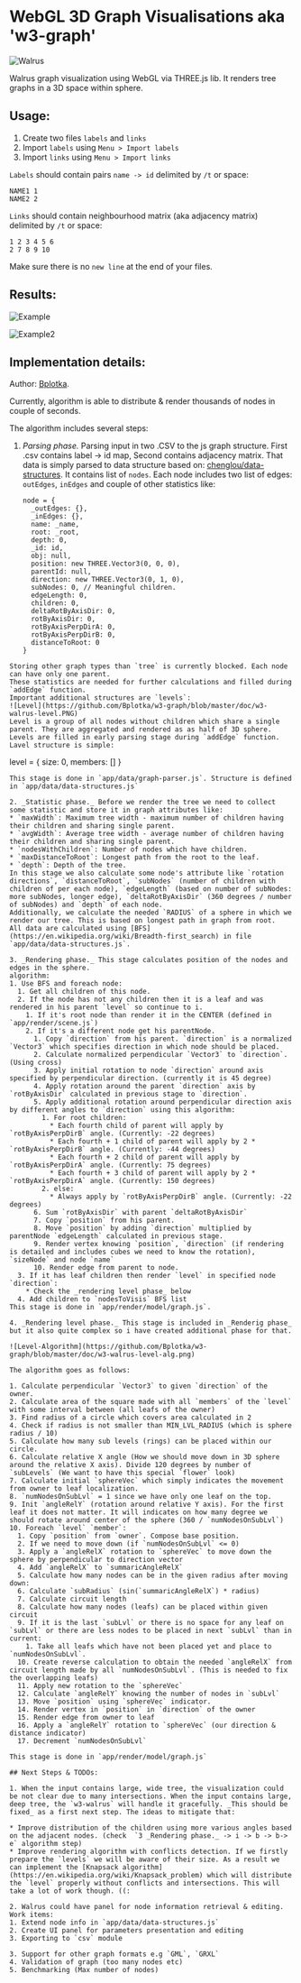 # WebGL 3D Graph Visualisations aka 'w3-graph'

![Walrus](https://github.com/Bplotka/w3-graph/blob/master/doc/walrus.jpg)

Walrus graph visualization using WebGL via THREE.js lib.
It renders tree graphs in a 3D space within sphere.

## Usage:

1. Create two files `labels` and `links`
2. Import `labels` using `Menu > Import labels`
3. Import `links` using `Menu > Import links`

`Labels` should contain pairs `name -> id` delimited by `/t` or space:

```
NAME1 1
NAME2 2
```

`Links` should contain neighbourhood matrix (aka adjacency matrix) delimited by `/t` or space:

```
1 2 3 4 5 6
2 7 8 9 10
```

Make sure there is no `new line` at the end of your files.

## Results:
![Example](https://github.com/Bplotka/w3-graph/blob/master/doc/w3-walrus-example.PNG)

![Example2](https://github.com/Bplotka/w3-graph/blob/master/doc/w3-walrus-example2.PNG)

## Implementation details:

Author: [Bplotka](https://github.com/Bplotka).


Currently, algorithm is able to distribute & render thousands of nodes in couple of seconds.

The algorithm includes several steps:

1. _Parsing phase._ Parsing input in two .CSV to the js graph structure.
First .csv contains label -> id map, Second contains adjacency matrix.
That data is simply parsed to data structure based on: [chenglou/data-structures](https://github.com/chenglou/data-structures).
It contains list of `nodes`. Each node includes two list of edges: `outEdges`,
`inEdges` and couple of other statistics like:

    ```
    node = {
      _outEdges: {},
      _inEdges: {},
      name: _name,
      root: _root,
      depth: 0,
      _id: id,
      obj: null,
      position: new THREE.Vector3(0, 0, 0),
      parentId: null,
      direction: new THREE.Vector3(0, 1, 0),
      subNodes: 0, // Meaningful children.
      edgeLength: 0,
      children: 0,
      deltaRotByAxisDir: 0,
      rotByAxisDir: 0,
      rotByAxisPerpDirA: 0,
      rotByAxisPerpDirB: 0,
      distanceToRoot: 0
    }
  ```
Storing other graph types than `tree` is currently blocked. Each node can have only one parent.
These statistics are needed for further calculations and filled during `addEdge` function.
Important additional structures are `levels`:
![Level](https://github.com/Bplotka/w3-graph/blob/master/doc/w3-walrus-level.PNG)
Level is a group of all nodes without children which share a single parent. They are aggregated and rendered as as half of 3D sphere. Levels are filled in early parsing stage during `addEdge` function.
Lavel structure is simple:
  ```
  level = {
    size: 0,
    members: []
  }
  ```
This stage is done in `app/data/graph-parser.js`. Structure is defined in `app/data/data-structures.js`

2. _Statistic phase._ Before we render the tree we need to collect some statistic and store it in graph attributes like:
  * `maxWidth`: Maximum tree width - maximum number of children having their children and sharing single parent.
  * `avgWidth`: Average tree width - average number of children having their children and sharing single parent.
  * `nodesWithChildren`: Number of nodes which have children.
  * `maxDistanceToRoot`: Longest path from the root to the leaf.
  * `depth`: Depth of the tree.
In this stage we also calculate some node's attribute like `rotation directions`, `distanceToRoot`, `subNodes` (number of children with children of per each node), `edgeLength` (based on number of subNodes: more subNodes, longer edge), `deltaRotByAxisDir` (360 degrees / number of subNodes) and `depth` of each node.
Additionally, we calculate the needed `RADIUS` of a sphere in which we render our tree. This is based on longest path in graph from root.
All data are calculated using [BFS](https://en.wikipedia.org/wiki/Breadth-first_search) in file `app/data/data-structures.js`.

3. _Rendering phase._ This stage calculates position of the nodes and edges in the sphere.
algorithm:
  1. Use BFS and foreach node:
    1. Get all children of this node.
    2. If the node has not any children then it is a leaf and was rendered in his parent `level` so continue to i.
      1. If it's root node than render it in the CENTER (defined in `app/render/scene.js`)
      2. If it's a different node get his parentNode.
        1. Copy `direction` from his parent. `direction` is a normalized `Vector3` which specifies direction in which node should be placed.
        2. Calculate normalized perpendicular `Vector3` to `direction`. (Using cross)
        3. Apply initial rotation to node `direction` around axis specified by perpendicular direction. (currently it is 45 degree)
        4. Apply rotation around the parent `direction` axis by `rotByAxisDir` calculated in previous stage to `direction`.
        5. Apply additional rotation around perpendicular direction axis by different angles to `direction` using this algorithm:
          1. For root children:
            * Each fourth child of parent will apply by `rotByAxisPerpDirB` angle. (Currently: -22 degrees)
            * Each fourth + 1 child of parent will apply by 2 * `rotByAxisPerpDirB` angle. (Currently: -44 degrees)
            * Each fourth + 2 child of parent will apply by `rotByAxisPerpDirA` angle. (Currently: 75 degrees)
            * Each fourth + 3 child of parent will apply by 2 * `rotByAxisPerpDirA` angle. (Currently: 150 degrees)
          2. else:
            * Always apply by `rotByAxisPerpDirB` angle. (Currently: -22 degrees)
        6. Sum `rotByAxisDir` with parent `deltaRotByAxisDir`
        7. Copy `position` from his parent.
        8. Move `position` by adding `direction` multiplied by parentNode `edgeLength` calculated in previous stage.
        9. Render vertex knowing `position`, `direction` (if rendering is detailed and includes cubes we need to know the rotation), `sizeNode` and node `name`
        10. Render edge from parent to node.
    3. If it has leaf children then render `level` in specified node `direction`:
      * Check the _rendering level phase_ below
    4. Add children to `nodesToVisis` BFS list
This stage is done in `app/render/model/graph.js`.

4. _Rendering level phase._ This stage is included in _Renderig phase_ but it also quite complex so i have created additional phase for that.

 ![Level-Algorithm](https://github.com/Bplotka/w3-graph/blob/master/doc/w3-walrus-level-alg.png)

 The algorithm goes as follows:

  1. Calculate perpendicular `Vector3` to given `direction` of the owner.
  2. Calculate area of the square made with all `members` of the `level` with some interval between (all leafs of the owner)
  3. Find radius of a circle which covers area calculated in 2
  4. Check if radius is not smaller than MIN_LVL_RADIUS (which is sphere radius / 10)
  5. Calculate how many sub levels (rings) can be placed within our circle.
  6. Calculate relative X angle (How we should move down in 3D sphere around the relative X axis). Divide 120 degrees by number of `subLevels` (We want to have this special `flower` look)
  7. Calculate initial `sphereVec` which simply indicates the movement from owner to leaf localization.
  8. `numNodesOnSubLvl` = 1 since we have only one leaf on the top.
  9. Init `angleRelY` (rotation around relative Y axis). For the first leaf it does not matter. It will indicates on how many degree we should rotate around center of the sphere (360 / `numNodesOnSubLvl`)
  10. Foreach `level` `member`:
    1. Copy `position` from `owner`. Compose base position.
    2. If we need to move down (if `numNodesOnSubLvl` <= 0)
    3. Apply a `angleRelX` rotation to `sphereVec` to move down the sphere by perpendicular to direction vector
    4. Add `angleRelX` to `summaricAngleRelX`
    5. Calculate how many nodes can be in the given radius after moving down:
    6. Calculate `subRadius` (sin(`summaricAngleRelX`) * radius)
    7. Calculate circuit length
    8. Calculate how many nodes (leafs) can be placed within given circuit
    9. If it is the last `subLvl` or there is no space for any leaf on `subLvl` or there are less nodes to be placed in next `subLvl` than in current:
      1. Take all leafs which have not been placed yet and place to `numNodesOnSubLvl`.
    10. Create reverse calculation to obtain the needed `angleRelX` from circuit length made by all `numNodesOnSubLvl`. (This is needed to fix the overlapping leafs)
    11. Apply new rotation to the `sphereVec`
    12. Calculate `angleRelY` knowing the number of nodes in `subLvl`
    13. Move `position` using `sphereVec` indicator.
    14. Render vertex in `position` in `direction` of the owner
    15. Render edge from owner to leaf
    16. Apply a `angleRelY` rotation to `sphereVec` (our direction & distance indicator)
    17. Decrement `numNodesOnSubLvl`

This stage is done in `app/render/model/graph.js`

## Next Steps & TODOs:

1. When the input contains large, wide tree, the visualization could be not clear due to many intersections. When the input contains large, deep tree, the `w3-walrus` will handle it gracefully. _This should be fixed_ as a first next step. The ideas to mitigate that:

  * Improve distribution of the children using more various angles based on the adjacent nodes. (check  `3 _Rendering phase._ -> i -> b -> b-> e` algorithm step)
  * Improve rendering algorithm with conflicts detection. If we firstly prepare the `levels` we will be aware of their size. As a result we can implement the [Knapsack algorithm](https://en.wikipedia.org/wiki/Knapsack_problem) which will distribute the `level` properly without conflicts and intersections. This will take a lot of work though. ((:

2. Walrus could have panel for node information retrieval & editing. Work items:
  1. Extend node info in `app/data/data-structures.js`
  2. Create UI panel for parameters presentation and editing
  3. Exporting to `csv` module

3. Support for other graph formats e.g `GML`, `GRXL`
4. Validation of graph (too many nodes etc)
5. Benchmarking (Max number of nodes)
